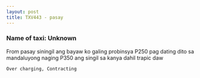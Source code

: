 ```yaml
---
layout: post
title: TXV443 - pasay
---
```


### Name of taxi: Unknown

From pasay siningil ang bayaw ko galing probinsya P250 pag dating dito sa mandaluyong naging P350 ang singil sa kanya dahil trapic daw 

```Over charging, Contracting```
